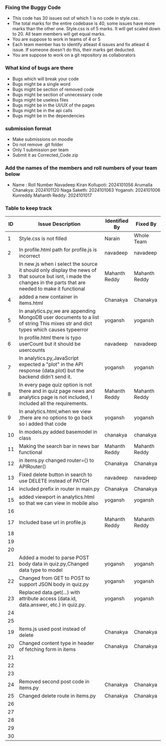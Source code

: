 ### Fixing the Buggy Code

- This code has 30 issues out of which 1 is no code in style.css . 
- The total marks for the entire codebase is 40, some issues have more marks than the other one. Style.css is of 5 marks. It will get scaled down to 20. All team members will get equal marks.
- You are suppose to work in teams of 4 or 5
- Each team member has to identify atleast 4 issues and fix atleast 4 issue. If someone doesn't do this, their marks get deducted.
- You are suppose to work on a git repository as collaborators

### What kind of bugs are there

- Bugs which will break your code
- Bugs might be a single word
- Bugs might be section of removed code
- Bugs might be section of unnecessary code
- Bugs might be useless files
- Bugs might be in the UI/UX of the pages
- Bugs might be in the api calls
- Bugs might be in the dependencies  

### submission format

- Make submissions on moodle
- Do not remove .git folder 
- Only 1 submission per team
- Submit it as Corrected_Code.zip

### Add the names of the members and roll numbers of your team below

- Name : Roll Number
    Navadeep Kiran Kollupoti: 2024101056
    Arumalla Chanakya: 2024101120
    Naga Saketh: 2024101063
    Yogansh: 2024101006
    Kunreddy Mahanth Reddy: 2024101017

### Table to keep track

| ID  | Issue Description                        | Identified By | Fixed By     |
|-----|------------------------------------------|---------------|--------------|
| 1   | Style.css is not filled                  |    Narain     | Whole Team   |
| 2   |In profile.html path for profile.js is incorrect|navadeep |navadeep       |
| 3   | In new.js when i select the source it should only display the news of that source but isnt, i     made the changes in the parts that are needed to make it              functional                                       | Mahanth Reddy |Mahanth Reddy | 
| 4   |   added a new container in items.html    |    Chanakya   |   Chanakya   |
| 5   |  In analytics.py,we are appending MongoDB user documents to a list of string This mixes str and dict types which causes typeerror  | yogansh  | yogansh   |
| 6   |In profile.html there is typo userCount but it should be usercounts| navadeep| navadeep|
| 7   |In analytics.py,JavaScript expected a "plot" in the API response (data.plot) but the backend didn’t send it.                                          |yogansh               | yogansh             |
| 8   |In every page quiz option is not there and in quiz page news and analytics page is not included, I included all the requirements.|Mahanth Reddy |Mahanth Reddy |
| 9   | In analytics.html,when we view ,there are no options to go back so i added that code                                         | yogansh              |yogansh              |
| 10  |   In models.py added basemodel in class  | chanakya     |   chanakya |
| 11  | Making the search bar in news bar functional                                         |Mahanth Reddy                |Mahanth Reddy              |
| 12  |in items.py changed router={} to APIRouter()| Chanakya|   Chanakya           |
| 13  |Fixed delete button in search to use DELETE instead of PATCH|navadeep| navadeep              |
| 14  | included prefix in router in main.py     | Chanakya      |     Chanakya           |
| 15  | added viewport in analytics.html so that we can view in mobile also                                          | yogansh              | yogansh             |
| 16  |                                          |               |              |
| 17  |Included base url in profile.js                                          |Mahanth Reddy               | Mahanth Reddy             |
| 18  |                                          |               |              |
| 19  |                                          |               |              |
| 20  |                                          |               |              |
| 21  |Added a model to parse POST body data in quiz.py,Changed data type to model                                          | yogansh              | yogansh             |
| 22  |Changed from GET to POST to support JSON body in quiz.py                                     | yogansh              | yogansh             |
| 23  | Replaced data.get(...) with attribute access (data.id, data.answer, etc.) in quiz.py.                                         | yogansh              | yogansh             |
| 24  |                                          |               |              |
| 25  |                                          |               |              |
| 19  | Items.js used post instead of delete     |   Chanakya    |   Chanakya   |
| 20  |  Changed content type in header of fetching form in items|   Chanakya   |   Chanakya |
| 21  |                                          |               |              |
| 22  |                                          |               |              |
| 23  |                                          |               |              |
| 24  |   Removed second post code in items.py   |     Chanakya         |  Chanakya            |
| 25  |        Changed delete route in items.py     |    Chanakya           |  Chanakya            |
| 26  |                                          |               |              |
| 27  |                                          |               |              |
| 28  |                                          |               |              |
| 29  |                                          |               |              |
| 30  |                                          |               |              |

